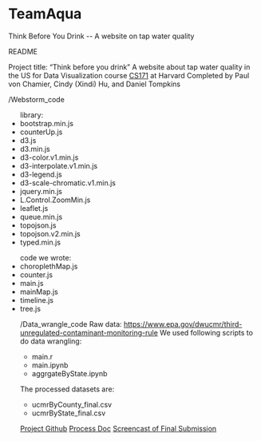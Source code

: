 # TeamAqua
Think Before You Drink -- A website on tap water quality

README

Project title: “Think before you drink”
A website about tap water quality in the US for Data Visualization course <a href="http://www.cs171.org/2017/index.html">CS171</a> at Harvard Completed by Paul von Chamier, Cindy (Xindi) Hu, and Daniel Tompkins 

/Webstorm_code
<ul>library: 
<li>bootstrap.min.js 
<li>counterUp.js
<li>d3.js
<li>d3.min.js
<li>d3-color.v1.min.js
<li>d3-interpolate.v1.min.js
<li>d3-legend.js
<li>d3-scale-chromatic.v1.min.js
<li>jquery.min.js
<li>L.Control.ZoomMin.js
<li>leaflet.js
<li>queue.min.js
<li>topojson.js
<li>topojson.v2.min.js
<li>typed.min.js</ul>
<ul>code we wrote: 
<li>choroplethMap.js 
<li>counter.js
<li>main.js
<li>mainMap.js
<li>timeline.js
<li>tree.js


/Data_wrangle_code
Raw data: https://www.epa.gov/dwucmr/third-unregulated-contaminant-monitoring-rule
We used following scripts to do data wrangling:<ul>
<li>main.r 
<li>main.ipynb 
<li>aggrgateByState.ipynb</ul>

The processed datasets are: <ul>
<li>ucmrByCounty_final.csv 
<li>ucmrByState_final.csv</ul>


<a href="https://github.com/L00SED/TeamAqua">Project Github</a>
<a href="https://github.com/L00SED/TeamAqua/blob/master/Process_Book.pdf">Process Doc</a>
<a href="https://vimeo.com/246888998">Screencast of Final Submission</a>
